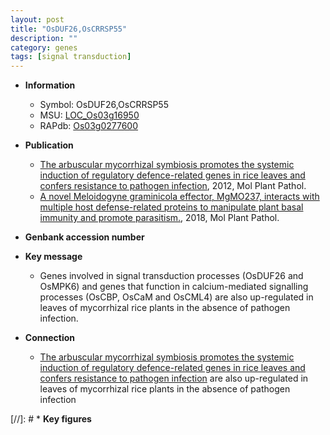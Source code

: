 ```yaml
---
layout: post
title: "OsDUF26,OsCRRSP55"
description: ""
category: genes
tags: [signal transduction]
---
```


* **Information**  
    + Symbol: OsDUF26,OsCRRSP55  
    + MSU: [LOC_Os03g16950](http://rice.plantbiology.msu.edu/cgi-bin/ORF_infopage.cgi?orf=LOC_Os03g16950)  
    + RAPdb: [Os03g0277600](http://rapdb.dna.affrc.go.jp/viewer/gbrowse_details/irgsp1?name=Os03g0277600)  

* **Publication**  
    + [The arbuscular mycorrhizal symbiosis promotes the systemic induction of regulatory defence-related genes in rice leaves and confers resistance to pathogen infection](http://www.ncbi.nlm.nih.gov/pubmed?term=The+arbuscular+mycorrhizal+symbiosis+promotes+the+systemic+induction+of+regulatory+defence-related+genes+in+rice+leaves+and+confers+resistance+to+pathogen+infection%5BTitle%5D), 2012, Mol Plant Pathol.
    + [A novel Meloidogyne graminicola effector, MgMO237, interacts with multiple host defense-related proteins to manipulate plant basal immunity and promote parasitism.](http://www.ncbi.nlm.nih.gov/pubmed?term=A+novel+Meloidogyne+graminicola+effector,+MgMO237,+interacts+with+multiple+host+defense-related+proteins+to+manipulate+plant+basal+immunity+and+promote+parasitism.%5BTitle%5D), 2018, Mol Plant Pathol.

* **Genbank accession number**  

* **Key message**  
    + Genes involved in signal transduction processes (OsDUF26 and OsMPK6) and genes that function in calcium-mediated signalling processes (OsCBP, OsCaM and OsCML4) are also up-regulated in leaves of mycorrhizal rice plants in the absence of pathogen infection.

* **Connection**  
    + [The arbuscular mycorrhizal symbiosis promotes the systemic induction of regulatory defence-related genes in rice leaves and confers resistance to pathogen infection](OsCBP,+OsCaM+and+OsCML4) are also up-regulated in leaves of mycorrhizal rice plants in the absence of pathogen infection

[//]: # * **Key figures**  


